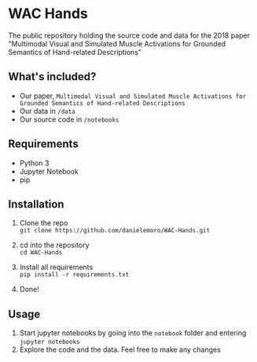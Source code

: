 # WAC Hands
The public repository holding the source code and data for the 2018 paper "Multimodal Visual and Simulated Muscle Activations for Grounded Semantics of Hand-related Descriptions"

## What's included?
- Our paper, `Multimodal Visual and Simulated Muscle Activations for Grounded Semantics of Hand-related Descriptions`
- Our data in `/data`
- Our source code in `/notebooks`

## Requirements
- Python 3
- Jupyter Notebook
- pip

## Installation
1. Clone the repo  
`git clone https://github.com/danielemoro/WAC-Hands.git`  

2. cd into the repository  
`cd WAC-Hands`  
2. Install all requirements  
`pip install -r requirements.txt`  

3. Done!

## Usage
1. Start jupyter notebooks by going into the `notebook` folder and entering `jupyter notebooks`
2. Explore the code and the data. Feel free to make any changes
